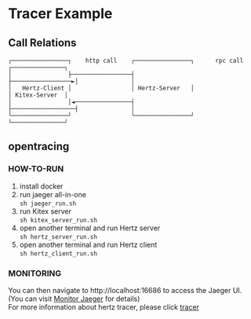 # Tracer Example
## Call Relations

```
┌────────────────┐    http call    ┌────────────────┐      rpc call    ┌───────────────┐
│                ├─────────────────┤                ├─────────────────►│               │
│   Hertz-Client │                 │ Hertz-Server   │                  │ Kitex-Server  │
│                │◄────────────────┤                ├──────────────────┤               │
└────────────────┘                 └────────────────┘                  └───────────────┘    
```

## opentracing
### HOW-TO-RUN
1. install docker
2. run jaeger all-in-one   
   `sh jaeger_run.sh`
3. run Kitex server   
   `sh kitex_server_run.sh`
4. open another terminal and run Hertz server  
   `sh hertz_server_run.sh`
5. open another terminal and run Hertz client   
   `sh hertz_client_run.sh`
### MONITORING
You can then navigate to http://localhost:16686 to access the Jaeger UI. (You can visit [Monitor Jaeger](https://www.jaegertracing.io/docs/1.24/monitoring/) for details)   
For more information about hertz tracer, please click [tracer](https://www.cloudwego.io/zh/docs/hertz/tutorials/service-governance/tracing/)